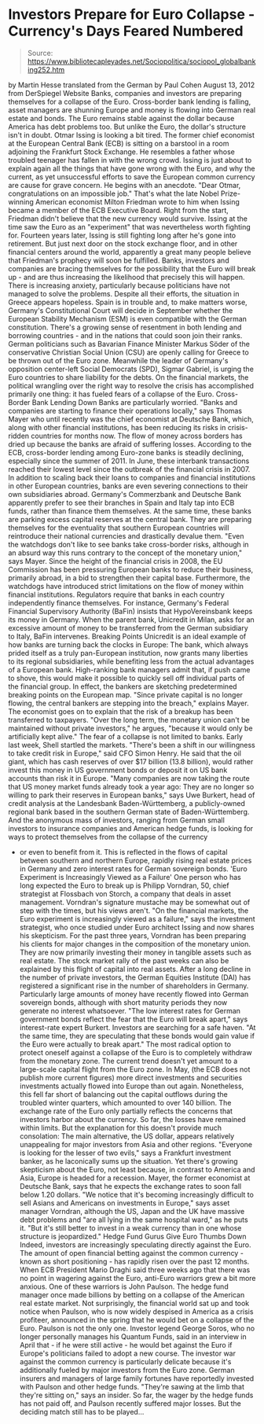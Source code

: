 # Investors Prepare for Euro Collapse - Currency's Days Feared Numbered

> Source: https://www.bibliotecapleyades.net/Sociopolitica/sociopol_globalbanking252.htm

by Martin Hesse
translated from the German by Paul Cohen
August 13, 2012
from
DerSpiegel Website
Banks, companies and investors are
preparing themselves for a collapse of the Euro.
Cross-border bank lending is falling, asset
managers are shunning Europe
and money is flowing into German real estate and
bonds.
The Euro remains stable against the dollar
because America has debt problems too.
But unlike the Euro, the dollar's structure
isn't in doubt.
Otmar Issing is looking a bit tired.
The former chief economist at the European
Central Bank (ECB)
is sitting on a barstool in a room adjoining the Frankfurt Stock Exchange.
He resembles a father whose troubled teenager has fallen in with the wrong
crowd.
Issing is just about to explain again all the
things that have gone wrong with the Euro, and why the current, as yet
unsuccessful efforts to save the European common currency are cause for
grave concern.
He begins with an anecdote.
"Dear Otmar, congratulations on an
impossible job."
That's what the late Nobel Prize-winning
American economist
Milton Friedman wrote to him when
Issing became a member of the ECB Executive Board.
Right from the start, Friedman didn't believe
that the new currency would survive. Issing at the time saw the Euro as an
"experiment" that was nevertheless worth fighting for.
Fourteen years later, Issing is still fighting long after he's gone into
retirement. But just next door on the stock exchange floor, and in other
financial centers around the world, apparently a great many people believe
that Friedman's prophecy will soon be fulfilled.
Banks, investors and companies are bracing themselves for the possibility
that the Euro will break up - and are thus increasing the likelihood that
precisely this will happen.
There is increasing anxiety, particularly because politicians have not
managed to solve the problems. Despite all their efforts, the situation in
Greece appears hopeless. Spain is in trouble and, to make matters worse,
Germany's Constitutional Court will decide in September whether the
European Stability Mechanism (ESM)
is even compatible with the German constitution.
There's a growing sense of resentment in both lending and borrowing
countries - and in the nations that could soon join their ranks.
German politicians such as Bavarian Finance
Minister Markus Söder of the conservative Christian Social Union
(CSU) are openly calling for Greece to be thrown out of the Euro zone.
Meanwhile the leader of Germany's opposition center-left Social Democrats (SPD),
Sigmar Gabriel, is urging the Euro countries to share liability for
the debts.
On the financial markets, the political wrangling over the right way to
resolve the crisis has accomplished primarily one thing: it has fueled fears
of a collapse of the Euro.
Cross-Border Bank
Lending Down
Banks are particularly worried.
"Banks and companies are starting to finance
their operations locally," says Thomas Mayer who until recently
was the chief economist at Deutsche Bank, which, along with other
financial institutions, has been reducing its risks in crisis-ridden
countries for months now.
The flow of money across borders has dried up
because the banks are afraid of suffering losses.
According to the ECB, cross-border lending among Euro-zone banks is steadily
declining, especially since the summer of 2011. In June, these interbank
transactions reached their lowest level since the outbreak of the financial
crisis in 2007.
In addition to scaling back their loans to companies and financial
institutions in other European countries, banks are even severing
connections to their own subsidiaries abroad.
Germany's Commerzbank and Deutsche Bank
apparently prefer to see their branches in Spain and Italy tap into ECB
funds, rather than finance them themselves. At the same time, these banks
are parking excess capital reserves at the central bank.
They are preparing themselves for the
eventuality that southern European countries will reintroduce their national
currencies and drastically devalue them.
"Even the watchdogs don't like to see banks
take cross-border risks, although in an absurd way this runs contrary to
the concept of the monetary union," says Mayer.
Since the height of the financial crisis in
2008, the EU Commission has been pressuring European banks to reduce their
business, primarily abroad, in a bid to strengthen their capital base.
Furthermore, the watchdogs have introduced
strict limitations on the flow of money within financial institutions.
Regulators require that banks in each country
independently finance themselves. For instance, Germany's Federal
Financial Supervisory Authority (BaFin)
insists that HypoVereinsbank keeps its money in Germany.
When the parent bank, Unicredit in Milan, asks
for an excessive amount of money to be transferred from the German
subsidiary to Italy, BaFin intervenes.
Breaking Points
Unicredit is an ideal example of how banks
are turning back the clocks in Europe:
The bank, which always prided itself as a
truly pan-European institution, now grants many liberties to its
regional subsidiaries, while benefiting less from the actual advantages
of a European bank.
High-ranking bank managers admit that, if push
came to shove, this would make it possible to quickly sell off individual
parts of the financial group.
In effect, the bankers are sketching predetermined breaking points on the
European map.
"Since private capital is no longer flowing,
the central bankers are stepping into the breach," explains Mayer.
The economist goes on to explain that the risk
of a breakup has been transferred to taxpayers.
"Over the long term, the monetary union
can't be maintained without private investors," he argues, "because it
would only be artificially kept alive."
The fear of a collapse is not limited to banks.
Early last week, Shell startled the markets.
"There's been a shift in our willingness to
take credit risk in Europe," said CFO Simon Henry.
He said that the oil giant, which has cash
reserves of over $17 billion (13.8 billion), would rather invest this money
in US government bonds or deposit it on US bank accounts than risk it in
Europe.
"Many companies are now taking the route
that US money market funds already took a year ago: They are no longer
so willing to park their reserves in European banks," says Uwe Burkert,
head of credit analysis at the Landesbank Baden-Württemberg, a
publicly-owned regional bank based in the southern German state of
Baden-Württemberg.
And the anonymous mass of investors, ranging
from German small investors to insurance companies and American hedge funds,
is looking for ways to protect themselves from the collapse of the currency
- or even to benefit from it.
This is reflected in the flows of capital
between southern and northern Europe, rapidly rising real estate prices in
Germany and zero interest rates for German sovereign bonds.
'Euro Experiment is
Increasingly Viewed as a Failure'
One person who has long expected the Euro to break up is Philipp Vorndran,
50, chief strategist at Flossbach von Storch, a company that deals in
asset management.
Vorndran's signature mustache may be somewhat
out of step with the times, but his views aren't.
"On the financial markets, the Euro
experiment is increasingly viewed as a failure," says the investment
strategist, who once studied under Euro architect Issing and now shares
his skepticism.
For the past three years, Vorndran has been
preparing his clients for major changes in the composition of the monetary
union.
They are now primarily investing their money in tangible assets such as real
estate. The stock market rally of the past weeks can also be explained by
this flight of capital into real assets. After a long decline in the number
of private investors, the German Equities Institute (DAI)
has registered a significant rise in the number of shareholders in Germany.
Particularly large amounts of money have recently flowed into German
sovereign bonds, although with short maturity periods they now generate no
interest whatsoever.
"The low interest rates for German
government bonds reflect the fear that the Euro will break apart," says
interest-rate expert Burkert. Investors are searching for a safe haven.
"At the same time, they are speculating that
these bonds would gain value if the Euro were actually to break apart."
The most radical option to protect oneself
against a collapse of the Euro is to completely withdraw from the monetary
zone.
The current trend doesn't yet amount to a
large-scale capital flight from the Euro zone. In May, (the ECB does not
publish more current figures) more direct investments and securities
investments actually flowed into Europe than out again. Nonetheless, this
fell far short of balancing out the capital outflows during the troubled
winter quarters, which amounted to over 140 billion.
The exchange rate of the Euro only partially reflects the concerns that
investors harbor about the currency. So far, the losses have remained within
limits.
But the explanation for this doesn't provide
much consolation: The main alternative, the US dollar, appears relatively
unappealing for major investors from Asia and other regions.
"Everyone is looking for the lesser of two
evils," says a Frankfurt investment banker, as he laconically sums up
the situation.
Yet there's growing skepticism about the Euro,
not least because, in contrast to America and Asia, Europe is headed for a
recession.
Mayer, the former economist at Deutsche Bank,
says that he expects the exchange rates to soon fall below 1.20 dollars.
"We notice that it's becoming increasingly
difficult to sell Asians and Americans on investments in Europe," says
asset manager Vorndran, although the US, Japan and the UK have massive
debt problems and "are all lying in the same hospital ward," as he puts
it.
"But it's still better to invest in a weak
currency than in one whose structure is jeopardized."
Hedge Fund Gurus Give
Euro Thumbs Down
Indeed, investors are increasingly speculating directly against the Euro.
The amount of open financial betting against the
common currency - known as short positioning - has rapidly risen over the
past 12 months. When ECB President Mario Draghi said three weeks ago
that there was no point in wagering against the Euro, anti-Euro warriors
grew a bit more anxious.
One of these warriors is
John Paulson. The hedge fund manager
once made billions by betting on a collapse of the American real estate
market. Not surprisingly, the financial world sat up and took notice when
Paulson, who is now widely despised in America as a crisis profiteer,
announced in the spring that he would bet on a collapse of the Euro.
Paulson is not the only one. Investor legend
George Soros, who no longer personally
manages his Quantum Funds, said in an interview in April that - if he were
still active - he would bet against the Euro if Europe's politicians failed
to adopt a new course.
The investor war against the common currency is
particularly delicate because it's additionally fueled by major investors
from the Euro zone.
German insurers and managers of large family
fortunes have reportedly invested with Paulson and other hedge funds.
"They're sawing at the limb that they're
sitting on," says an insider.
So far, the wager by the hedge funds has not
paid off, and Paulson recently suffered major losses.
But the deciding match still has to be played...
